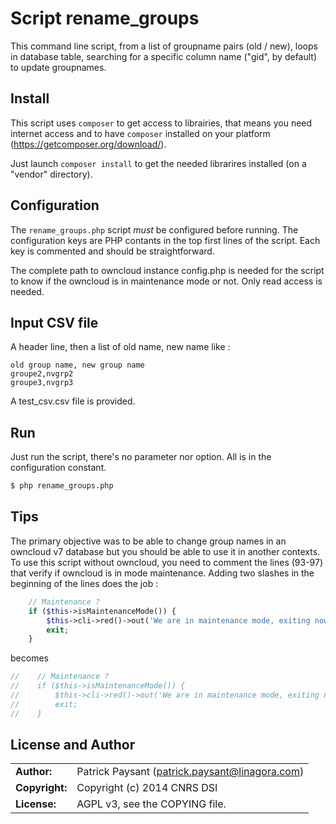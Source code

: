 # Script rename_groups

This command line script, from a list of groupname pairs (old / new), loops in database table, searching for a specific column name ("gid", by default) to update groupnames.

## Install

This script uses `composer` to get access to librairies, that means you need internet access and to have `composer` installed on your platform (https://getcomposer.org/download/).

Just launch `composer install` to get the needed librarires installed (on a "vendor" directory).

## Configuration

The `rename_groups.php` script *must* be configured before running. The configuration keys are PHP contants in the top first lines of the script.
Each key is commented and should be straightforward.

The complete path to owncloud instance config.php is needed for the script to know if the owncloud is in maintenance mode or not. Only read access is needed.

## Input CSV file

A header line, then a list of old name, new name like :

```csv
old group name, new group name
groupe2,nvgrp2
groupe3,nvgrp3
```

A test_csv.csv file is provided.

## Run

Just run the script, there's no parameter nor option. All is in the configuration constant.

```bash
$ php rename_groups.php
```

## Tips

The primary objective was to be able to change group names in an owncloud v7 database but you should be able to use it in another contexts.
To use this script without owncloud, you need to comment the lines (93-97) that verify if owncloud is in mode maintenance. Adding two slashes in the beginning of the lines does the job :

```php
    // Maintenance ?
    if ($this->isMaintenanceMode()) {
        $this->cli->red()->out('We are in maintenance mode, exiting now.');
        exit;
    }
```

becomes

```php
//    // Maintenance ?
//    if ($this->isMaintenanceMode()) {
//        $this->cli->red()->out('We are in maintenance mode, exiting now.');
//        exit;
//    }
```

## License and Author

|                      |                                          |
|:---------------------|:-----------------------------------------|
| **Author:**          | Patrick Paysant (<patrick.paysant@linagora.com>)
| **Copyright:**       | Copyright (c) 2014 CNRS DSI
| **License:**         | AGPL v3, see the COPYING file.
